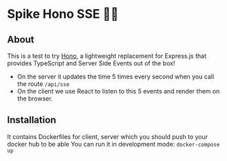 # Spike Hono SSE 🦔🔥

## About

This is a test to try [Hono](https://hono.dev), a lightweight replacement for Express.js that provides TypeScript and Server Side Events out of the box!

- On the server it updates the time 5 times every second when you call the route `/api/sse`
- On the client we use React to listen to this 5 events and render them on the browser.

## Installation

It contains Dockerfiles for client, server which you should push to your docker hub to be able
You can run it in development mode: `docker-compose up`
